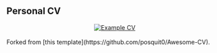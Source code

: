 ## Personal CV

<div align="center">
  
  <a href="https://raw.githubusercontent.com/asantini29/myCV/master/resume_cv.pdf">
    <img alt="Example CV" src="https://img.shields.io/badge/cv-pdf-green.svg" />
  </a>
 
</div>

<br />
Forked from [this template](https://github.com/posquit0/Awesome-CV).
